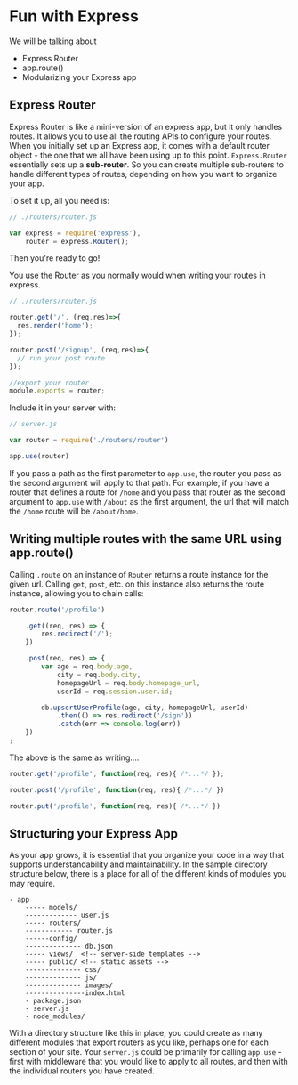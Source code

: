 # Fun with Express

We will be talking about

- Express Router
- app.route()
- Modularizing your Express app

## Express Router

Express Router is like a mini-version of an express app, but it only handles routes.  It allows you to use all the routing APIs to configure your routes. When you initially set up an Express app, it comes with a default router object - the one that we all have been using up to this point.  `Express.Router` essentially sets up a **sub-router**. So you can create multiple sub-routers to handle different types of routes, depending on how you want to organize your app.

To set it up, all you need is:

```javascript
// ./routers/router.js

var express = require('express'),
    router = express.Router();
```

Then you're ready to go!

You use the Router as you normally would when writing your routes in express.

```javascript
// ./routers/router.js

router.get('/', (req,res)=>{
  res.render('home');
});

router.post('/signup', (req,res)=>{
  // run your post route
});

//export your router
module.exports = router;
```

Include it in your server with: 

```javascript
// server.js

var router = require('./routers/router')

app.use(router)
```

If you pass a path as the first parameter to `app.use`, the router you pass as the second argument will apply to that path. For example, if you have a router that defines a route for `/home` and you pass that router as the second argument to `app.use` with `/about` as the first argument, the url that will match the `/home` route will be `/about/home`.

## Writing multiple routes with the same URL using app.route()

Calling `.route` on an instance of `Router` returns a route instance for the given url. Calling `get`, `post`, etc. on this instance also returns the route instance, allowing you to chain calls: 

```javascript
router.route('/profile')

    .get((req, res) => {
        res.redirect('/');
    })

    .post(req, res) => {
        var age = req.body.age,
            city = req.body.city,
            homepageUrl = req.body.homepage_url,
            userId = req.session.user.id;

        db.upsertUserProfile(age, city, homepageUrl, userId)
            .then(() => res.redirect('/sign'))
            .catch(err => console.log(err))
    })
;
```

The above is the same as writing….

```javascript
router.get('/profile', function(req, res){ /*...*/ });

router.post('/profile', function(req, res){ /*...*/ })

router.put('/profile', function(req, res){ /*...*/ })
```



## Structuring your Express App

As your app grows, it is essential that you organize your code in a way that supports understandability and maintainability. In the sample directory structure below, there is a place for all of the different kinds of modules you may require. 

```
- app
    ----- models/
    ------------- user.js
    ----- routers/
    ------------ router.js
    ------config/
    -------------- db.json
    ----- views/  <!-- server-side templates -->
    ----- public/ <!-- static assets -->
    -------------- css/
    -------------- js/
    -------------- images/
    ---------------index.html
    - package.json
    - server.js
    - node_modules/
```

With a directory structure like this in place, you could create as many different modules that export routers as you like, perhaps one for each section of your site. Your `server.js` could be primarily for calling `app.use` - first with middleware that you would like to apply to all routes, and then with the individual routers you have created.
